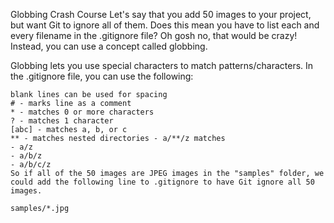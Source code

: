Globbing Crash Course
Let's say that you add 50 images to your project, but want Git to ignore all of them. Does this mean you have to list each and every filename in the .gitignore file? Oh gosh no, that would be crazy! Instead, you can use a concept called globbing.

Globbing lets you use special characters to match patterns/characters. In the .gitignore file, you can use the following:

```
blank lines can be used for spacing
# - marks line as a comment
* - matches 0 or more characters
? - matches 1 character
[abc] - matches a, b, or c
** - matches nested directories - a/**/z matches
- a/z
- a/b/z
- a/b/c/z
So if all of the 50 images are JPEG images in the "samples" folder, we could add the following line to .gitignore to have Git ignore all 50 images.
```
```
samples/*.jpg
```
